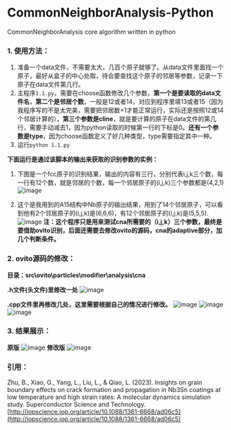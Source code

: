 # CommonNeighborAnalysis-Python
CommonNeighborAnalysis core algorithm written in python  
### 1. 使用方法：  
1. 准备一个data文件，不需要太大，几百个原子就够了。从data文件里面找一个原子，最好从盒子的中心处取，待会要查找这个原子的邻居等参数，记录一下原子在data文件第几行。  
2. 主程序`1.1.py`，需要在choose函数修改几个参数，**第一个是要读取的data文件名**，**第二个是邻居个数**，一般是12或者14，对应到程序里填13或者15（因为我程序写的不是太完美，需要把邻居数+1才能正常运行，实际还是按照12或14个邻居计算的），**第三个参数是cline**，就是要计算的原子在data文件的第几行，需要手动减去1，因为python读取的时候第一行的下标是0。**还有一个参数是type**，因为choose函数定义了好几种类型，type需要指定其中一种。
3. 运行`python 1.1.py` 

**下面运行是通过该脚本的输出来获取的识别参数的实例：**
1. 下图是一个fcc原子的识别结果，输出的内容有三行，分别代表i,j,k三个数，每一行有12个数，就是邻居的个数，每一个邻居原子的(i,j,k)三个参数都是(4,2,1)
![image](https://github.com/okihane/CommonNeighborAnalysis-Python/assets/30775452/9888e3f2-ccc1-4040-924c-396363ecbd8d)

2. 这个是我用到的A15结构中Nb原子的输出结果，用到了14个邻居原子，可以看到他有2个邻居原子的(i,j,k)是(6,6,6)，有12个邻居原子的(i,j,k)是(5,5,5).
![image](https://github.com/okihane/CommonNeighborAnalysis-Python/assets/30775452/f66bfa70-6693-45b1-8335-31742be68c0f)
**注：这个程序只是用来测试cna所需要的（i,j,k）三个参数，最终是要借助ovito识别，后面还需要去修改ovito的源码，cna的adaptive部分，加几个判断条件。** 
  
### 2. ovito源码的修改：
**目录：src\ovito\particles\modifier\analysis\cna**

**.h文件(头文件)里修改一处**
![image](https://github.com/okihane/CommonNeighborAnalysis-Python/assets/30775452/401e7ab1-8f3b-41f0-a023-d0cd065b6d78)

**.cpp文件里再修改几处，这里需要根据自己的情况进行修改。**
![image](https://github.com/okihane/CommonNeighborAnalysis-Python/assets/30775452/9cf0bb3b-b174-4407-bd01-394e4962b901)
![image](https://github.com/okihane/CommonNeighborAnalysis-Python/assets/30775452/21aaa38f-ea4e-41c0-a410-ccd66ccafb62)
![image](https://github.com/okihane/CommonNeighborAnalysis-Python/assets/30775452/f7948ab8-4788-4b2e-8438-9df0cb1d2244)

### 3. 结果展示：  
**原版**
![image](https://github.com/okihane/CommonNeighborAnalysis-Python/assets/30775452/d8811e4b-fac0-4d21-a870-ccbf2a26a887)
**修改版**
![image](https://github.com/okihane/CommonNeighborAnalysis-Python/assets/30775452/35a56d47-f9ac-4a9e-9b0d-7fb7d47fe23a)

### 引用：
Zhu, B., Xiao, G., Yang, L., Liu, L., & Qiao, L. (2023). Insights on grain boundary effects on crack formation and propagation in Nb3Sn coatings at low temperature and high strain rates: A molecular dynamics simulation study. Superconductor Science and Technology. [http://iopscience.iop.org/article/10.1088/1361-6668/ad06c5](http://iopscience.iop.org/article/10.1088/1361-6668/ad06c5)
